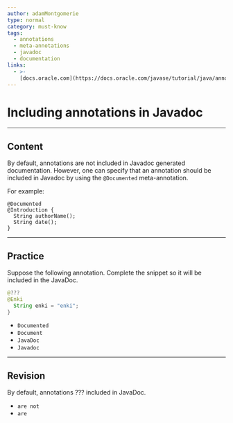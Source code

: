```yaml
---
author: adamMontgomerie
type: normal
category: must-know
tags:
  - annotations
  - meta-annotations
  - javadoc
  - documentation
links:
  - >-
    [docs.oracle.com](https://docs.oracle.com/javase/tutorial/java/annotations/predefined.html){website}
---
```


# Including annotations in Javadoc


---

## Content

By default, annotations are not included in Javadoc generated documentation. However, one can specify that an annotation should be included in Javadoc by using the `@Documented` meta-annotation.

For example:

```plain-text
@Documented
@Introduction {
  String authorName();
  String date();
}
```


---

## Practice

Suppose the following annotation. Complete the snippet so it will be included in the JavaDoc.

```java
@???
@Enki
  String enki = "enki";
}
```

- `Documented` 
- `Document` 
- `JavaDoc` 
- `Javadoc`


---

## Revision

By default, annotations ??? included in JavaDoc.

- `are not` 
- `are`
